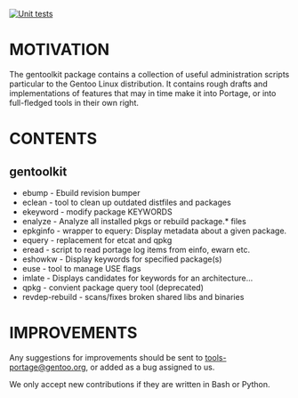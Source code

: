 [![Unit tests](https://github.com/gentoo/gentoolkit/actions/workflows/ci.yml/badge.svg)](https://github.com/gentoo/gentoolkit/actions/workflows/ci.yml)

MOTIVATION
==========

The gentoolkit package contains a collection of useful administration scripts
particular to the Gentoo Linux distribution. It contains rough drafts and
implementations of features that may in time make it into Portage, or into
full-fledged tools in their own right.

CONTENTS
========

gentoolkit
----------
- ebump          - Ebuild revision bumper
- eclean         - tool to clean up outdated distfiles and packages
- ekeyword       - modify package KEYWORDS
- enalyze        - Analyze all installed pkgs or rebuild package.* files
- epkginfo       - wrapper to equery: Display metadata about a given package.
- equery         - replacement for etcat and qpkg
- eread          - script to read portage log items from einfo, ewarn etc.
- eshowkw        - Display keywords for specified package(s)
- euse           - tool to manage USE flags
- imlate         - Displays candidates for keywords for an architecture...
- qpkg           - convient package query tool (deprecated)
- revdep-rebuild - scans/fixes broken shared libs and binaries

IMPROVEMENTS
============

Any suggestions for improvements should be sent to tools-portage@gentoo.org, or
added as a bug assigned to us.

We only accept new contributions if they are written in Bash or Python.
